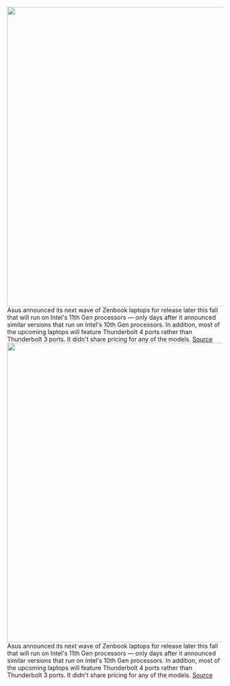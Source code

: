 <img src='https://cdn.vox-cdn.com/thumbor/FWquo59BQjb5oSM97BAoFM8p1E0=/0x0:1732x1154/1200x800/filters:focal(728x439:1004x715)/cdn.vox-cdn.com/uploads/chorus_image/image/67342577/ZenBook_14_UX435EA_EG_Scenario_photo_Pine_Grey_ScreenPad.0.jpg' width='700px' /><br/>
Asus announced its next wave of Zenbook laptops for release later this fall that will run on Intel's 11th Gen processors — only days after it announced similar versions that run on Intel's 10th Gen processors. In addition, most of the upcoming laptops will feature Thunderbolt 4 ports rather than Thunderbolt 3 ports. It didn't share pricing for any of the models.
<a href='https://www.theverge.com/2020/9/2/21403990/asus-zenbook-s-flip-14-pro-laptops-intel-11th-gen-thunderbolt-4'> Source <a/><img src='https://cdn.vox-cdn.com/thumbor/FWquo59BQjb5oSM97BAoFM8p1E0=/0x0:1732x1154/1200x800/filters:focal(728x439:1004x715)/cdn.vox-cdn.com/uploads/chorus_image/image/67342577/ZenBook_14_UX435EA_EG_Scenario_photo_Pine_Grey_ScreenPad.0.jpg' width='700px' /><br/>
Asus announced its next wave of Zenbook laptops for release later this fall that will run on Intel's 11th Gen processors — only days after it announced similar versions that run on Intel's 10th Gen processors. In addition, most of the upcoming laptops will feature Thunderbolt 4 ports rather than Thunderbolt 3 ports. It didn't share pricing for any of the models.
<a href='https://www.theverge.com/2020/9/2/21403990/asus-zenbook-s-flip-14-pro-laptops-intel-11th-gen-thunderbolt-4'> Source <a/>